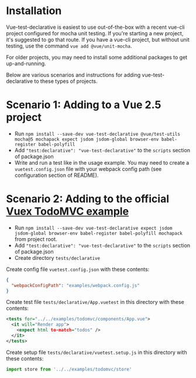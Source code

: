 # Installation 

Vue-test-declarative is easiest to use out-of-the-box with a recent vue-cli project configured for mocha unit testing. If you're starting a new project, it's suggested to go that route. If you have a vue-cli project, but without unit testing, use the command `vue add @vue/unit-mocha`.

For older projects, you may need to install some additional packages to get up-and-running.

Below are various scenarios and instructions for adding vue-test-declarative to these types of projects. 

# Scenario 1: Adding to a Vue 2.5 project

* Run `npm install --save-dev vue-test-declarative @vue/test-utils mocha@5 mochapack expect jsdom jsdom-global browser-env babel-register babel-polyfill`
* Add `"test:declarative": "vue-test-declarative"` to the `scripts` section of package.json
* Write and run a test like in the usage example. You may need to create a `vuetest.config.json` file with your webpack config path (see configuration section of README). 

# Scenario 2: Adding to the official [Vuex TodoMVC example](https://github.com/vuejs/vuex/tree/dev/examples/todomvc)

* Run `npm install --save-dev vue-test-declarative expect jsdom jsdom-global browser-env babel-register babel-polyfill mochapack` from project root.
* Add `"test:declarative": "vue-test-declarative"` to the `scripts` section of package.json
* Create directory `tests/declarative`

Create config file `vuetest.config.json` with these contents:
```json
{
  "webpackConfigPath": "examples/webpack.config.js"
}
```

Create test file `tests/declarative/App.vuetest` in this directory with these contents:
```xml
<tests for="../../examples/todomvc/components/App.vue">
  <it will="Render app">
    <expect html to-match="todos" />
  </it>
</tests>
```

Create setup file `tests/declarative/vuetest.setup.js` in this directory with these contents:
```javascript
import store from '../../examples/todomvc/store'
```
